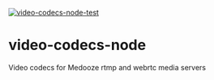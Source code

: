 [![video-codecs-node-test](https://github.com/medooze/video-codecs-node/actions/workflows/release.yaml/badge.svg)](https://github.com/medooze/video-codecs-node/actions/workflows/release.yaml)

# video-codecs-node
Video codecs for Medooze rtmp and webrtc media servers

